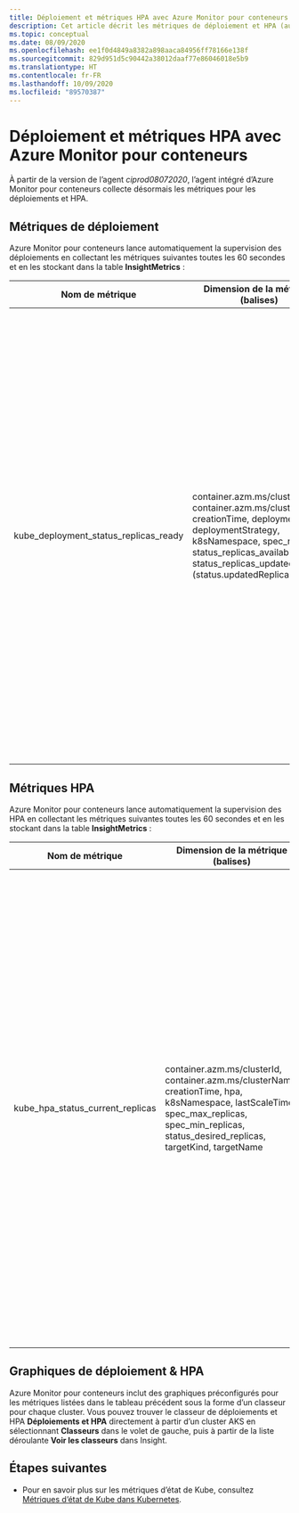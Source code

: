 ```yaml
---
title: Déploiement et métriques HPA avec Azure Monitor pour conteneurs | Microsoft Docs
description: Cet article décrit les métriques de déploiement et HPA (autoscaler de pods élastique) collectées avec Azure Monitor pour les conteneurs.
ms.topic: conceptual
ms.date: 08/09/2020
ms.openlocfilehash: ee1f0d4849a8382a898aaca84956ff78166e138f
ms.sourcegitcommit: 829d951d5c90442a38012daaf77e86046018e5b9
ms.translationtype: HT
ms.contentlocale: fr-FR
ms.lasthandoff: 10/09/2020
ms.locfileid: "89570387"
---
```

# <a name="deployment--hpa-metrics-with-azure-monitor-for-containers"></a>Déploiement et métriques HPA avec Azure Monitor pour conteneurs

À partir de la version de l’agent *ciprod08072020*, l’agent intégré d’Azure Monitor pour conteneurs collecte désormais les métriques pour les déploiements et HPA.

## <a name="deployment-metrics"></a>Métriques de déploiement

Azure Monitor pour conteneurs lance automatiquement la supervision des déploiements en collectant les métriques suivantes toutes les 60 secondes et en les stockant dans la table **InsightMetrics** :

|Nom de métrique |Dimension de la métrique (balises) |Description |
|------------|------------------------|------------|
|kube_deployment_status_replicas_ready |container.azm.ms/clusterId, container.azm.ms/clusterName, creationTime, deployment, deploymentStrategy, k8sNamespace, spec_replicas, status_replicas_available, status_replicas_updated (status.updatedReplicas) | Nombre total de pods prêts ciblés par ce déploiement (status.readyReplicas). Vous trouverez ci-dessous les dimensions de cette métrique. <ul> <li> deployment : nom du déploiement </li> <li> k8sNamespace : l’espace de noms Kubernetes pour le déploiement </li> <li> deploymentStrategy : la stratégie de déploiement à utiliser pour remplacer les pods par de nouveaux (spec.strategy.type)</li><li> creationTime : horodatage de création du déploiement </li> <li> spec_replicas : nombre de pods souhaités (spec.replicas) </li> <li>status_replicas_available : nombre total de pods disponibles (prêts pour au moins minReadySeconds) ciblés par ce déploiement (status.availableReplicas)</li><li>status_replicas_updated : nombre total de pods non terminés ciblés par ce déploiement et ayant les spécifications de modèle souhaitées (status.updatedReplicas) </li></ul>|

## <a name="hpa-metrics"></a>Métriques HPA

Azure Monitor pour conteneurs lance automatiquement la supervision des HPA en collectant les métriques suivantes toutes les 60 secondes et en les stockant dans la table **InsightMetrics** :

|Nom de métrique |Dimension de la métrique (balises) |Description |
|------------|------------------------|------------|
|kube_hpa_status_current_replicas |container.azm.ms/clusterId, container.azm.ms/clusterName, creationTime, hpa, k8sNamespace, lastScaleTime, spec_max_replicas, spec_min_replicas, status_desired_replicas, targetKind, targetName | Nombre actuel de réplicas de pods gérés par cette mise à l’échelle automatique (status.currentReplicas). Vous trouverez ci-dessous les dimensions de cette métrique. <ul> <li> hpa : nom du HPA </li> <li> k8sNamespace : l’espace de noms Kubernetes pour le HPA </li> <li> lastScaleTime : dernière fois que le HPA a mis à l’échelle le nombre de pods (status.lastScaleTime)</li><li> creationTime : horodateur de création du HPA </li> <li> spec_max_replicas : limite supérieure pour le nombre de pods pouvant être définis par la mise à l’échelle automatique (spec.maxReplicas) </li> <li> spec_min_replicas : limite inférieure pour le nombre de réplicas jusqu’auquel la mise à l’échelle automatique peut monter en puissance (spec.minReplicas) </li><li>status_desired_replicas : nombre souhaité de réplicas de pods gérés par cette mise à l’échelle automatique (status.desiredReplicas)</li><li>targetKind : type de la cible du HPA (spec.scaleTargetRef.kind) </li><li>targetName : nom de la cible du HPA (spec.scaleTargetRef.name) </li></ul>|

## <a name="deployment--hpa-charts"></a>Graphiques de déploiement & HPA 

Azure Monitor pour conteneurs inclut des graphiques préconfigurés pour les métriques listées dans le tableau précédent sous la forme d’un classeur pour chaque cluster. Vous pouvez trouver le classeur de déploiements et HPA **Déploiements et HPA** directement à partir d’un cluster AKS en sélectionnant **Classeurs** dans le volet de gauche, puis à partir de la liste déroulante **Voir les classeurs** dans Insight.

## <a name="next-steps"></a>Étapes suivantes

- Pour en savoir plus sur les métriques d’état de Kube, consultez [Métriques d’état de Kube dans Kubernetes](https://github.com/kubernetes/kube-state-metrics/tree/master/docs).
